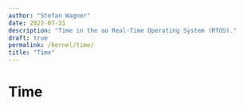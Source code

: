 ```yaml
---
author: "Stefan Wagner"
date: 2022-07-31
description: "Time in the ao Real-Time Operating System (RTOS)."
draft: true
permalink: /kernel/time/
title: "Time"
---
```


# Time
